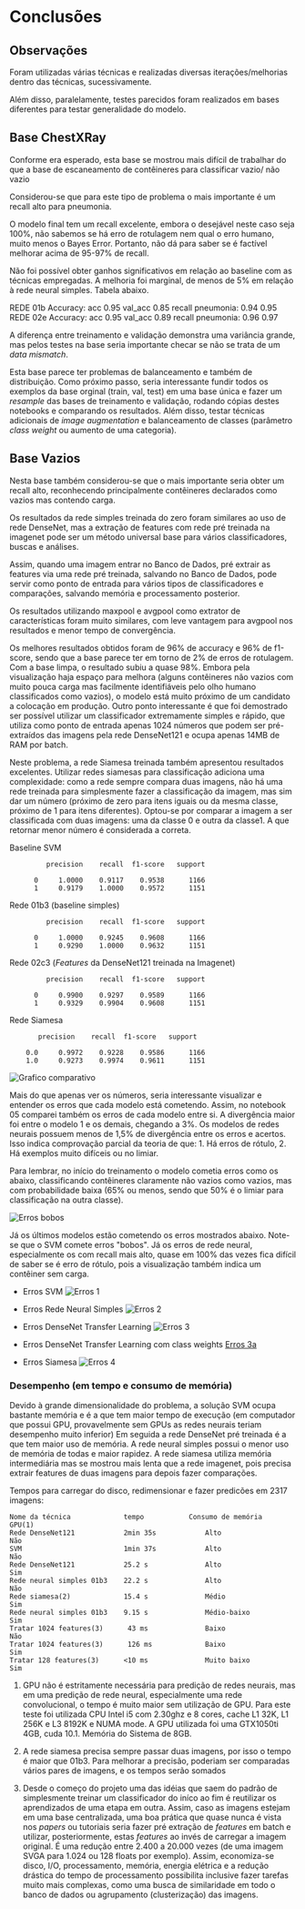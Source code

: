 # Conclusões

## Observações

Foram utilizadas várias técnicas e realizadas diversas iterações/melhorias dentro das técnicas, sucessivamente.

Além disso, paralelamente, testes parecidos foram realizados em bases diferentes para testar generalidade do modelo.


## Base ChestXRay

Conforme era esperado, esta base se mostrou mais difícil de trabalhar do que a base de escaneamento de 
contêineres para classificar vazio/ não vazio

Considerou-se que para este tipo de problema o mais importante é um recall alto para pneumonia.

O modelo final tem um recall excelente, embora o desejável neste caso seja 100%, não sabemos se há
erro de rotulagem nem qual o erro humano, muito menos o Bayes Error. Portanto, não dá para saber se 
é factível melhorar acima de 95-97% de recall. 

Não foi possível obter ganhos significativos em relação ao baseline com as técnicas empregadas. 
A melhoria foi marginal, de menos de 5% em relação à rede neural simples. Tabela abaixo.

REDE 01b
Accuracy:           acc 0.95 val_acc 0.85
recall pneumonia:       0.94         0.95
REDE 02e
Accuracy:           acc 0.95 val_acc 0.89
recall pneumonia:       0.96         0.97

A diferença entre treinamento e validação demonstra uma variância grande, mas pelos testes na base seria importante checar
se não se trata de um  *data mismatch*. 

Esta base parece ter problemas de balanceamento e também de distribuição. Como
próximo passo, seria interessante fundir todos os exemplos da base orginal (train, val, test) em uma base única e fazer um
*resample* das bases de treinamento e validação, rodando cópias destes notebooks e comparando os resultados. Além disso,
testar técnicas adicionais de *image augmentation* e balanceamento de classes (parâmetro *class weight* ou aumento de uma
categoria).


## Base Vazios


Nesta base também considerou-se que o mais importante seria obter um recall alto, reconhecendo principalmente
contêineres declarados como vazios mas contendo carga. 

Os resultados da rede simples treinada do zero foram similares ao uso de rede DenseNet, 
mas a extração de features com rede pré treinada na imagenet pode ser um método universal
 base para vários classificadores, buscas e análises.
 
Assim, quando uma imagem entrar no Banco de Dados, pré extrair as features via uma rede pré treinada,
 salvando no Banco de Dados, pode servir como ponto de entrada para vários tipos de classificadores e 
 comparações, salvando memória e processamento posterior.
 
Os resultados utilizando maxpool e avgpool como extrator de características foram muito similares, com
leve vantagem para avgpool nos resultados e menor tempo de convergência. 

Os melhores resultados obtidos foram de 96% de accuracy e 96% de f1-score, sendo que a base parece ter 
em torno de 2% de erros de rotulagem. Com a base limpa, o resultado subiu a quase 98%.
Embora pela visualização haja espaço para melhora (alguns contêineres não vazios com muito pouca carga
mas facilmente identifiáveis pelo olho humano classificados como vazios), o modelo está muito próximo de um
candidato a colocação em produção. Outro ponto interessante é que foi demostrado ser possível utilizar
um classificador extremamente simples e rápido, que utiliza como ponto de entrada apenas 1024 números que
podem ser pré-extraídos das imagens pela rede DenseNet121 e ocupa apenas 14MB de RAM por batch. 


Neste problema, a rede Siamesa treinada também apresentou resultados excelentes. Utilizar redes siamesas para 
classificação adiciona uma complexidade: como a rede sempre compara duas imagens, não há uma rede treinada para
simplesmente fazer a classificação da imagem, mas sim dar um número (próximo de zero para itens iguais ou 
da mesma classe, próximo de 1 para itens diferentes). Optou-se por comparar a imagem a ser classificada com
duas imagens: uma da classe 0 e outra da classe1. A que retornar menor número é considerada a correta.


Baseline SVM

             precision    recall  f1-score   support

          0     1.0000    0.9117    0.9538      1166
          1     0.9179    1.0000    0.9572      1151

Rede 01b3 (baseline simples)

             precision    recall  f1-score   support

          0     1.0000    0.9245    0.9608      1166
          1     0.9290    1.0000    0.9632      1151

Rede 02c3 (*Features* da DenseNet121 treinada na Imagenet)

             precision    recall  f1-score   support

          0     0.9900    0.9297    0.9589      1166
          1     0.9329    0.9904    0.9608      1151

Rede Siamesa 

           precision    recall  f1-score   support

        0.0     0.9972    0.9228    0.9586      1166
        1.0     0.9273    0.9974    0.9611      1151

 
![Grafico comparativo](images/comparacao.png)


Mais do que apenas ver os números, seria interessante visualizar e entender os erros que
cada modelo está cometendo. Assim, no notebook 05 comparei também os erros de cada modelo 
entre si. A divergência maior foi entre o modelo 1 e os demais, chegando a 3%. Os modelos de
redes neurais possuem menos de 1,5% de divergência entre os erros e acertos. Isso indica comprovação
parcial da teoria de que: 1. Há erros de rótulo, 2. Há exemplos muito difíceis ou no limiar.

Para lembrar, no início do treinamento o modelo cometia erros como os abaixo, classificando contêineres
claramente não vazios como vazios, mas com probabilidade baixa (65% ou menos, sendo que 50% é o limiar para
classificação na outra classe).

![Erros bobos](images/erros_vaziospoucacarga.png)

Já os últimos modelos estão cometendo os erros mostrados abaixo. Note-se que o SVM comete erros "bobos". Já os erros de rede
neural, especialmente os com recall mais alto, quase em 100% das vezes fica difícil de saber se é erro de rótulo, pois a visualização
também indica um contêiner sem carga.

* Erros SVM
![Erros 1](images/erros_1.png)

* Erros Rede Neural Simples
![Erros 2](images/erros_2.png)

* Erros DenseNet Transfer Learning
![Erros 3](images/erros_3.png)

* Erros DenseNet Transfer Learning com class weights
[Erros 3a](images/erros_3a.png)

* Erros Siamesa
![Erros 4](images/erros_4.png)

 

### Desempenho (em tempo e consumo de memória)

Devido à grande dimensionalidade do problema, a solução SVM ocupa bastante memória e é a que tem maior tempo de 
execução (em computador que possui GPU, provavelmente sem GPUs as redes neurais teriam desempenho muito inferior)
 Em seguida a rede DenseNet pré treinada é a que tem maior uso de memória. A rede neural simples possui o menor uso de
 memória de todas e maior rapidez. A rede siamesa utiliza memória intermediária mas se mostrou mais lenta que a rede imagenet,
 pois precisa extrair features de duas imagens para depois fazer comparações.
 
 
 Tempos para carregar do disco, redimensionar e fazer predicões em 2317 imagens:
 
    Nome da técnica             tempo           Consumo de memória          GPU(1) 
    Rede DenseNet121            2min 35s            Alto                    Não
    SVM                         1min 37s            Alto                    Não
    Rede DenseNet121            25.2 s              Alto                    Sim
    Rede neural simples 01b3    22.2 s              Alto                    Não
    Rede siamesa(2)             15.4 s              Médio                   Sim
    Rede neural simples 01b3    9.15 s              Médio-baixo             Sim
    Tratar 1024 features(3)      43 ms              Baixo                   Não
    Tratar 1024 features(3)      126 ms             Baixo                   Sim
    Tratar 128 features(3)      <10 ms              Muito baixo             Sim

1. GPU não é estritamente necessária para predição de redes neurais, mas em uma predição de rede neural,
 especialmente uma rede convolucional, o tempo é muito maior sem utilização de GPU. Para este teste foi utilizada
 CPU Intel i5 com 2.30ghz e 8 cores, cache L1 32K, L1 256K e L3 8192K e NUMA mode. A GPU utilizada foi uma GTX1050ti 4GB,
 cuda 10.1. Memória do Sistema de 8GB. 
 
2. A rede siamesa precisa sempre passar duas imagens, por isso o tempo é maior que 01b3. Para melhorar a precisão,
poderiam ser comparadas vários pares de imagens, e os tempos serão somados

3. Desde o começo do projeto uma das idéias que saem do padrão de simplesmente treinar um classificador do iníco ao 
fim é reutilizar os aprendizados de uma etapa em outra. Assim, caso as imagens estejam em uma base centralizada,
uma boa prática que quase nunca é vista nos *papers* ou tutoriais seria fazer pré extração de *features* em batch e utilizar,
posteriormente, estas *features* ao invés de carregar a imagem original. É uma redução entre 2.400 a 20.000 vezes (de 
uma imagem SVGA para 1.024 ou 128 floats por exemplo). Assim, economiza-se disco, I/O, processamento, memória, 
energia elétrica e a redução drástica do tempo de processamento possibilita inclusive fazer tarefas 
muito mais complexas, como uma busca de similaridade em todo o banco de dados ou agrupamento
(clusterização) das imagens.
